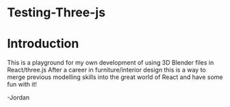 # Testing-Three-js

# Introduction
This is a playground for my own development of using 3D Blender files in React/three.js
After a career in furniture/interior design this is a way to merge previous modelling skills into the great world of React and have some fun with it!

-Jordan

